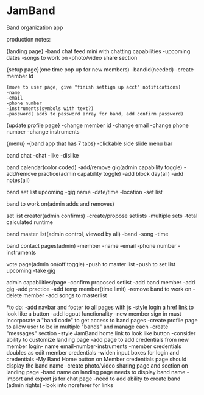 # JamBand
Band organization app

production notes:


{landing page}
	-band chat feed mini with chatting capabilities
	-upcoming dates
	-songs to work on
	-photo/video share section


{setup page}(one time pop up for new members)
	-bandId(needed)
	-create member Id
	
	(move to user page, give "finish settign up acct" notifications)
	-name
	-email
	-phone number
	-instruments(symbols with text?)
	-password( adds to password array for band, add confirm password)
	
{update profile page}
	-change member id
	-change email
	-change phone number
	-change instruments	

{menu}
	-{band app that has 7 tabs}
	-clickable side slide menu bar

band chat
	-chat
	-like
	-dislike

band calendar(color coded)
	-add/remove gig(admin capability toggle)
	-add/remove practice(admin capability toggle)
	-add block day(all)
	-add notes(all)
	
band set list upcoming
	-gig name
	-date/time
	-location
	-set list

band to work on(admin adds and removes)

set list creator(admin confirms)
	-create/propose setlists
	-multiple sets
	-total calculated runtime

band master list(admin control, viewed by all)
	-band
	-song
	-time

band contact pages(admin)
	-member	
	-name
	-email
	-phone number
	-instruments

vote page(admin on/off toggle)
	-push to master list
	-push to set list upcoming
	-take gig

admin capabilities/page
	-confirm proposed setlist
	-add band member
	-add gig
	-add practice
	-add temp member(time limit)
	-remove band to work on
	-delete member
	-add songs to masterlist






*to do:
	-add navbar and footer to all pages with js
	-style login a href link to look like a button
	-add logout functionality
	-new member sign in must incorporate a "band code" to get access to band pages
	-create profile page to allow user to be in multiple "bands" and manage each
	-create "messages" section
	-style JamBand home link to look like button
	-consider ability to customize landing page 
	-add page to add credentials from new member login- name email-number-instruments
	-member credentials doubles as edit member credentials
	-widen input boxes for login and credentials
	-My Band Home button on Member credentials page should display the band name
	-create photo/video sharing page and section on landing page 
	-band name on landing page needs to display band name
	-import and export js for chat page
	-need to add ability to create band (admin rights)
	-look into noreferer for links